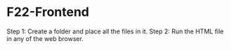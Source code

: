 # F22-Frontend

Step 1:
  Create a folder and place all the files in it.
Step 2:
  Run the HTML file in any of the web browser.
